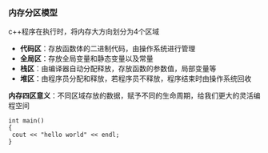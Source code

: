 ### 内存分区模型 ###
c++程序在执行时，将内存大方向划分为4个区域
 + **代码区**：存放函数体的二进制代码，由操作系统进行管理
 + **全局区**：存放全局变量和静态变量以及常量
 + **栈区**：由编译器自动分配释放，存放函数的参数值，局部变量等
 + **堆区**：由程序员分配和释放，若程序员不释放，程序结束时由操作系统回收  
 
 **内存四区意义**：不同区域存放的数据，赋予不同的生命周期，给我们更大的灵活编程空间  
 
 
```
int main()
{
 cout << "hello world" << endl;
}
```
 
